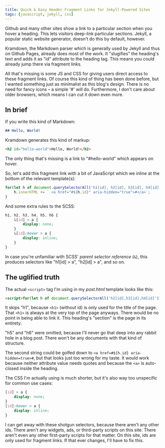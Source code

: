 ```yaml
---
title: Quick & Easy Header Fragment Links for Jekyll-Powered Sites
tags: [javascript, jekyll, css]
---
```


Github and many other sites show a link to a particular section when you hover a heading. This lets visitors deep-link particular sections. Jekyll, a popular static website generator, doesn't do this by default, however.

Kramdown, the Markdown parser which is generally used by Jekyll and thus on Github Pages, already does most of the work. It "slugifies" the heading's text and adds it as "id" attribute to the heading tag. This means you could already jump there via fragment links.

All that's missing is some JS and CSS for giving users direct access to these fragment links. Of course this kind of thing has been done before, but I wanted something just as minimalist as this blog's design. There is no need for fancy icons&nbsp;&ndash; a simple '#' will do. Furthermore, I don't care about older browsers, which means I can cut it down even more.


## In brief

If you write this kind of Markdown:

```markdown
## Hello, World!
```

Kramdown generates this kind of markup:

```html
<h2 id="hello-world">Hello, World!</h2>
```

The only thing that's missing is a link to "#hello-world" which appears on hover.

So, let's add this fragment link with a bit of JavaScript which we inline at the bottom of the relevant template(s):

```javascript
for(let h of document.querySelectorAll('h1[id], h2[id], h3[id], h4[id], h5[id], h6[id]')) {
    h.innerHTML += ` <a href="#${h.id}" aria-hidden="true">#</a>`;
}
```

And some extra rules to the SCSS:

```scss
h1, h2, h3, h4, h5, h6 {
    &[id] > a {
        display: none;
    }
    &[id]:hover > a {
        display: inline;
    }
}
```

In case you're unfamiliar with SCSS' *parent selector reference* (`&`), this produces selectors like "h1[id] > a", "h2[id] > a", and so on.

## The uglified truth

The actual `<script>` tag I'm using in my *post.html* template looks like this:

```html
<script>for(let h of document.querySelectorAll('h2[id],h3[id],h4[id]'))h.innerHTML+=` <a href="#${h.id}" aria-hidden="true">#</a>`</script>
```

It skips "h1", because `<h1>` (without id) is only used for the title of the page. That `<h1>` is always at the very top of the page anyways. There would be no point in being able to link it. This heading's "section" is the page in its entirety.

"h5" and "h6" were omitted, because I'll never go that deep into any rabbit hole in a blog post. There won't be any documents with that kind of structure.

The second string could be golfed down to `<a href=#${h.id} aria-hidden=true>#`, but that looks just too wrong for my taste. It would work because neither attribute value needs quotes and because the `<a>` is auto-closed inside the heading.

The CSS I'm actually using is much shorter, but it's also way too unspecific for common use cases:

```css
[id] > a {
    display: none;
}
[id]:hover > a {
    display: inline;
}
```

I can get away with these shotgun selectors, because there aren't any other ids. There aren't any widgets, ads, or third-party scripts on this site. There aren't even any other first-party scripts for that matter. On this site, ids are only used for fragment links. If that ever changes, I'll have to fix this.